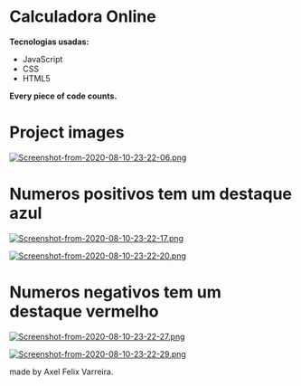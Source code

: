 # Calculadora Online

**Tecnologias usadas:**
  * JavaScript
  * CSS
  * HTML5

**Every piece of code counts.**


<h1>
  Project images
</h1>

[![Screenshot-from-2020-08-10-23-22-06.png](https://i.postimg.cc/wvLb0fb3/Screenshot-from-2020-08-10-23-22-06.png)](https://postimg.cc/cg1mJmWN)

<h1>Numeros positivos tem um destaque azul</h1>

[![Screenshot-from-2020-08-10-23-22-17.png](https://i.postimg.cc/C12LsKXw/Screenshot-from-2020-08-10-23-22-17.png)](https://postimg.cc/HcQgpTTN)


[![Screenshot-from-2020-08-10-23-22-20.png](https://i.postimg.cc/SxZsxVdX/Screenshot-from-2020-08-10-23-22-20.png)](https://postimg.cc/w1mHWXSH)

<h1>Numeros negativos tem um destaque vermelho </h1>

[![Screenshot-from-2020-08-10-23-22-27.png](https://i.postimg.cc/65bJ7SsN/Screenshot-from-2020-08-10-23-22-27.png)](https://postimg.cc/jLfkmMd8)

[![Screenshot-from-2020-08-10-23-22-29.png](https://i.postimg.cc/4xjDP9NL/Screenshot-from-2020-08-10-23-22-29.png)](https://postimg.cc/nXYScMmB)

made by Axel Felix Varreira.